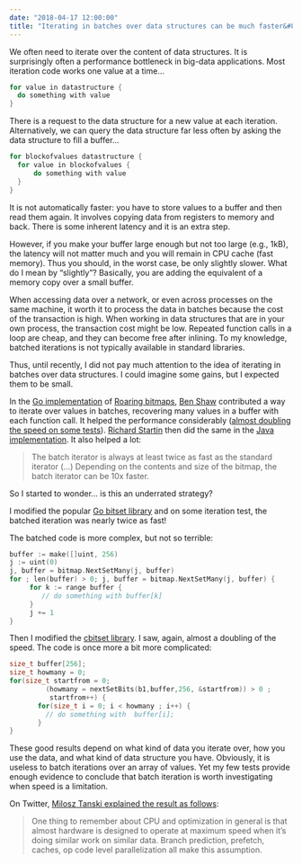 ```yaml
---
date: "2018-04-17 12:00:00"
title: "Iterating in batches over data structures can be much faster&#8230;"
---
```




We often need to iterate over the content of data structures. It is surprisingly often a performance bottleneck in big-data applications. Most iteration code works one value at a time&hellip;
```C
for value in datastructure {
  do something with value
}
```


There is a request to the data structure for a new value at each iteration. Alternatively, we can query the data structure far less often by asking the data structure to fill a buffer&hellip;
```C
for blockofvalues datastructure {
  for value in blockofvalues {
      do something with value
  }
}
```


It is not automatically faster: you have to store values to a buffer and then read them again. It involves copying data from registers to memory and back. There is some inherent latency and it is an extra step.

However, if you make your buffer large enough but not too large (e.g., 1kB), the latency will not matter much and you will remain in CPU cache (fast memory). Thus you should, in the worst case, be only slightly slower. What do I mean by &ldquo;slightly&rdquo;? Basically, you are adding the equivalent of a memory copy over a small buffer. 

When accessing data over a network, or even across processes on the same machine, it worth it to process the data in batches because the cost of the transaction is high. When working in data structures that are in your own process, the transaction cost might be low. Repeated function calls in a loop are cheap, and they can become free after inlining. To my knowledge, batched iterations is not typically available in standard libraries.

Thus, until recently, I did not pay much attention to the idea of iterating in batches over data structures. I could imagine some gains, but I expected them to be small.

In the [Go implementation](https://github.com/RoaringBitmap/roaring) of [Roaring bitmaps](http://roaringbitmap.org), [Ben Shaw](https://github.com/cakey) contributed a way to iterate over values in batches, recovering many values in a buffer with each function call. It helped the performance considerably ([almost doubling the speed on some tests](https://github.com/RoaringBitmap/roaring/pull/150)). [Richard Startin](http://richardstartin.uk) then did the same in the [Java implementation](https://github.com/RoaringBitmap/RoaringBitmap). It also helped a lot:

> The batch iterator is always at least twice as fast as the standard iterator (&hellip;) Depending on the contents and size of the bitmap, the batch iterator can be 10x faster.


So I started to wonder&hellip; is this an underrated strategy?

I modified the popular [Go bitset library](https://github.com/willf/bitset/pull/62) and on some iteration test, the batched iteration was nearly twice as fast!

The batched code is more complex, but not so terrible:
```C
buffer := make([]uint, 256)
j := uint(0)
j, buffer = bitmap.NextSetMany(j, buffer)
for ; len(buffer) > 0; j, buffer = bitmap.NextSetMany(j, buffer) {
     for k := range buffer {
        // do something with buffer[k]
     }
     j += 1
}
```


Then I modified the [cbitset library](https://github.com/lemire/cbitset). I saw, again, almost a doubling of the speed. The code is once more a bit more complicated:
```C
size_t buffer[256];
size_t howmany = 0;
for(size_t startfrom = 0; 
         (howmany = nextSetBits(b1,buffer,256, &startfrom)) > 0 ;
          startfrom++) {
       for(size_t i = 0; i < howmany ; i++) {
         // do something with  buffer[i];
       }
}
```


These good results depend on what kind of data you iterate over, how you use the data, and what kind of data structure you have. Obviously, it is useless to batch iterations over an array of values. Yet my few tests provide enough evidence to conclude that batch iteration is worth investigating when speed is a limitation.

On Twitter, [Milosz Tanski explained the result as follows](https://twitter.com/mtanski/status/986318769227272192):

> One thing to remember about CPU and optimization in general is that almost hardware is designed to operate at maximum speed when it&rsquo;s doing similar work on similar data. Branch prediction, prefetch, caches, op code level parallelization all make this assumption.




